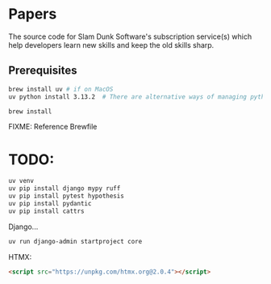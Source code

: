 # Papers

The source code for Slam Dunk Software's subscription service(s) which help developers learn new skills and keep the old skills sharp.

## Prerequisites
```sh
brew install uv # if on MacOS
uv python install 3.13.2  # There are alternative ways of managing python versions -- see here https://docs.astral.sh/uv/guides/install-python/

brew install 
```
FIXME: Reference Brewfile

# TODO:
```sh
uv venv
uv pip install django mypy ruff
uv pip install pytest hypothesis
uv pip install pydantic
uv pip install cattrs
```

Django...
```bash
uv run django-admin startproject core
```

HTMX:
```html
<script src="https://unpkg.com/htmx.org@2.0.4"></script>
```

